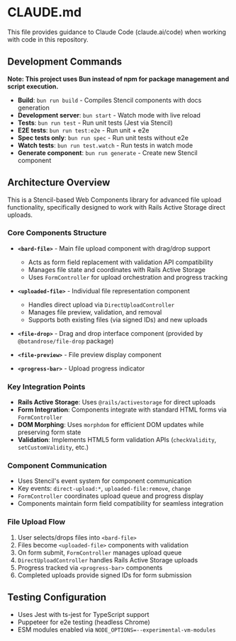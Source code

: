 # CLAUDE.md

This file provides guidance to Claude Code (claude.ai/code) when working with code in this repository.

## Development Commands

**Note: This project uses Bun instead of npm for package management and script execution.**

- **Build**: `bun run build` - Compiles Stencil components with docs generation
- **Development server**: `bun start` - Watch mode with live reload 
- **Tests**: `bun run test` - Run unit tests (Jest via Stencil)
- **E2E tests**: `bun run test:e2e` - Run unit + e2e
- **Spec tests only**: `bun run spec` - Run unit tests without e2e
- **Watch tests**: `bun run test.watch` - Run tests in watch mode
- **Generate component**: `bun run generate` - Create new Stencil component

## Architecture Overview

This is a Stencil-based Web Components library for advanced file upload functionality, specifically designed to work with Rails Active Storage direct uploads.

### Core Components Structure

- **`<bard-file>`** - Main file upload component with drag/drop support
  - Acts as form field replacement with validation API compatibility
  - Manages file state and coordinates with Rails Active Storage
  - Uses `FormController` for upload orchestration and progress tracking
  
- **`<uploaded-file>`** - Individual file representation component
  - Handles direct upload via `DirectUploadController` 
  - Manages file preview, validation, and removal
  - Supports both existing files (via signed IDs) and new uploads
  
- **`<file-drop>`** - Drag and drop interface component (provided by `@botandrose/file-drop` package)
- **`<file-preview>`** - File preview display component  
- **`<progress-bar>`** - Upload progress indicator

### Key Integration Points

- **Rails Active Storage**: Uses `@rails/activestorage` for direct uploads
- **Form Integration**: Components integrate with standard HTML forms via `FormController`
- **DOM Morphing**: Uses `morphdom` for efficient DOM updates while preserving form state
- **Validation**: Implements HTML5 form validation APIs (`checkValidity`, `setCustomValidity`, etc.)

### Component Communication

- Uses Stencil's event system for component communication
- Key events: `direct-upload:*`, `uploaded-file:remove`, `change`
- `FormController` coordinates upload queue and progress display
- Components maintain form field compatibility for seamless integration

### File Upload Flow

1. User selects/drops files into `<bard-file>`
2. Files become `<uploaded-file>` components with validation
3. On form submit, `FormController` manages upload queue
4. `DirectUploadController` handles Rails Active Storage uploads
5. Progress tracked via `<progress-bar>` components
6. Completed uploads provide signed IDs for form submission

## Testing Configuration

- Uses Jest with ts-jest for TypeScript support
- Puppeteer for e2e testing (headless Chrome)
- ESM modules enabled via `NODE_OPTIONS=--experimental-vm-modules`
